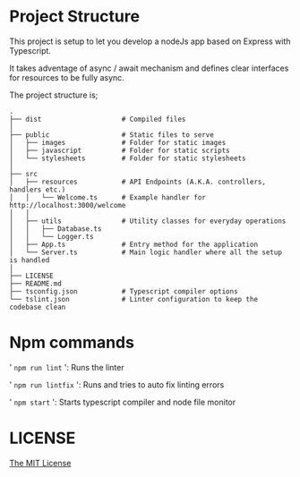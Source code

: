# Project Structure
This project is setup to let you develop a nodeJs app based on Express with Typescript.

It takes adventage of async / await mechanism and defines clear interfaces for resources to be fully async. 

The project structure is;

    .
    ├── dist                    # Compiled files
    │
    ├── public                  # Static files to serve
    │   ├── images              # Folder for static images
    │   ├── javascript          # Folder for static scripts
    │   └── stylesheets         # Folder for static stylesheets
    │
    ├── src
    │   ├── resources           # API Endpoints (A.K.A. controllers, handlers etc.)
    │   │   └── Welcome.ts      # Example handler for http://localhost:3000/welcome
    │   │
    │   ├── utils               # Utility classes for everyday operations
    │   │   ├── Database.ts     
    │   │   └── Logger.ts     
    │   ├── App.ts              # Entry method for the application
    │   └── Server.ts           # Main logic handler where all the setup is handled
    │
    ├── LICENSE
    ├── README.md
    ├── tsconfig.json           # Typescript compiler options
    └── tslint.json             # Linter configuration to keep the codebase clean

# Npm commands

' ```npm run lint``` ': Runs the linter

' ```npm run lintfix``` ': Runs and tries to auto fix linting errors

' ```npm start``` ': Starts typescript compiler and node file monitor


# LICENSE
[The MIT License](LICENSE.md)